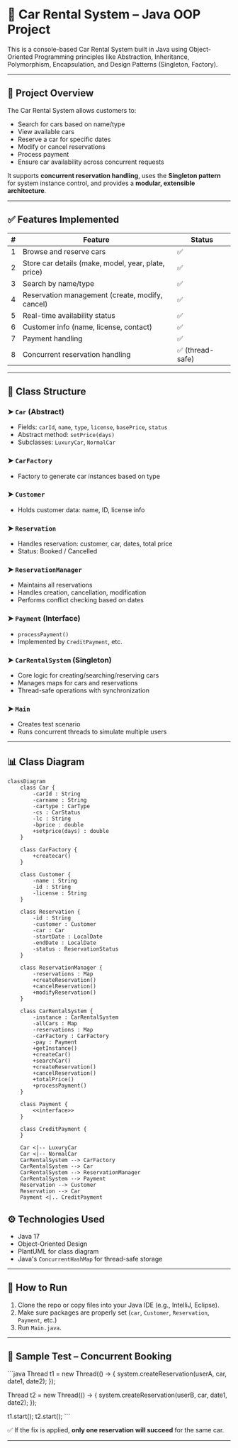 # 🚗 Car Rental System – Java OOP Project

This is a console-based Car Rental System built in Java using Object-Oriented Programming principles like Abstraction, Inheritance, Polymorphism, Encapsulation, and Design Patterns (Singleton, Factory).

---

## 📌 Project Overview

The Car Rental System allows customers to:

- Search for cars based on name/type
- View available cars
- Reserve a car for specific dates
- Modify or cancel reservations
- Process payment
- Ensure car availability across concurrent requests

It supports **concurrent reservation handling**, uses the **Singleton pattern** for system instance control, and provides a **modular, extensible architecture**.

---

## ✅ Features Implemented

| # | Feature | Status |
|---|---------|--------|
| 1 | Browse and reserve cars | ✅ |
| 2 | Store car details (make, model, year, plate, price) | ✅ |
| 3 | Search by name/type | ✅ |
| 4 | Reservation management (create, modify, cancel) | ✅ |
| 5 | Real-time availability status | ✅ |
| 6 | Customer info (name, license, contact) | ✅ |
| 7 | Payment handling | ✅ |
| 8 | Concurrent reservation handling | ✅ (thread-safe) |

---

## 🧱 Class Structure

### ➤ `Car` (Abstract)
- Fields: `carId`, `name`, `type`, `license`, `basePrice`, `status`
- Abstract method: `setPrice(days)`
- Subclasses: `LuxuryCar`, `NormalCar`

### ➤ `CarFactory`
- Factory to generate car instances based on type

### ➤ `Customer`
- Holds customer data: name, ID, license info

### ➤ `Reservation`
- Handles reservation: customer, car, dates, total price
- Status: Booked / Cancelled

### ➤ `ReservationManager`
- Maintains all reservations
- Handles creation, cancellation, modification
- Performs conflict checking based on dates

### ➤ `Payment` (Interface)
- `processPayment()`
- Implemented by `CreditPayment`, etc.

### ➤ `CarRentalSystem` (Singleton)
- Core logic for creating/searching/reserving cars
- Manages maps for cars and reservations
- Thread-safe operations with synchronization

### ➤ `Main`
- Creates test scenario
- Runs concurrent threads to simulate multiple users

---

## 📊 Class Diagram

```mermaid
classDiagram
    class Car {
        -carId : String
        -carname : String
        -cartype : CarType
        -cs : CarStatus
        -lc : String
        -bprice : double
        +setprice(days) : double
    }

    class CarFactory {
        +createcar()
    }

    class Customer {
        -name : String
        -id : String
        -license : String
    }

    class Reservation {
        -id : String
        -customer : Customer
        -car : Car
        -startDate : LocalDate
        -endDate : LocalDate
        -status : ReservationStatus
    }

    class ReservationManager {
        -reservations : Map
        +createReservation()
        +cancelReservation()
        +modifyReservation()
    }

    class CarRentalSystem {
        -instance : CarRentalSystem
        -allCars : Map
        -reservations : Map
        -carFactory : CarFactory
        -pay : Payment
        +getInstance()
        +createCar()
        +searchCar()
        +createReservation()
        +cancelReservation()
        +totalPrice()
        +processPayment()
    }

    class Payment {
        <<interface>>
    }

    class CreditPayment {
    }

    Car <|-- LuxuryCar
    Car <|-- NormalCar
    CarRentalSystem --> CarFactory
    CarRentalSystem --> Car
    CarRentalSystem --> ReservationManager
    CarRentalSystem --> Payment
    Reservation --> Customer
    Reservation --> Car
    Payment <|.. CreditPayment
```

## ⚙️ Technologies Used

- Java 17
- Object-Oriented Design
- PlantUML for class diagram
- Java's `ConcurrentHashMap` for thread-safe storage

---

## 🚀 How to Run

1. Clone the repo or copy files into your Java IDE (e.g., IntelliJ, Eclipse).
2. Make sure packages are properly set (`car`, `Customer`, `Reservation`, `Payment`, etc.)
3. Run `Main.java`.

---

## 🧪 Sample Test – Concurrent Booking

\`\`\`java
Thread t1 = new Thread(() -> {
    system.createReservation(userA, car, date1, date2);
});

Thread t2 = new Thread(() -> {
    system.createReservation(userB, car, date1, date2);
});

t1.start();
t2.start();
\`\`\`

✅ If the fix is applied, **only one reservation will succeed** for the same car.

---
